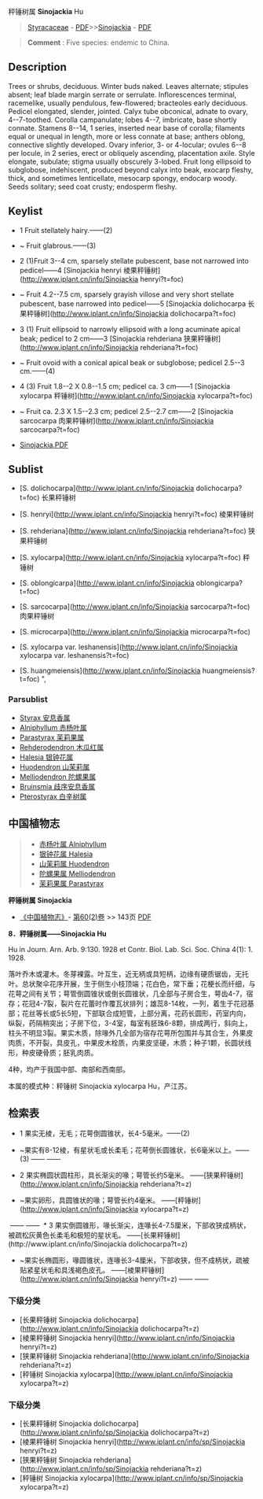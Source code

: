 秤锤树属 **Sinojackia** Hu

> [Styracaceae](http://www.iplant.cn/info/Styracaceae?t=foc) - [PDF](http://www.iplant.cn/foc/pdf/Styracaceae.pdf)>>[Sinojackia](http://www.iplant.cn/info/Sinojackia?t=foc) - [PDF](http://www.iplant.cn/foc/pdf/Sinojackia.pdf)


> **Comment** : 
> Five species: endemic to China.

## Description

Trees or shrubs, deciduous. Winter buds naked. Leaves alternate; stipules absent; leaf blade margin serrate or serrulate. Inflorescences terminal, racemelike, usually pendulous, few-flowered; bracteoles early deciduous. Pedicel elongated, slender, jointed. Calyx tube obconical, adnate to ovary, 4--7-toothed. Corolla campanulate; lobes 4--7, imbricate, base shortly connate. Stamens 8--14, 1 series, inserted near base of corolla; filaments equal or unequal in length, more or less connate at base; anthers oblong, connective slightly developed. Ovary inferior, 3- or 4-locular; ovules 6--8 per locule, in 2 series, erect or obliquely ascending, placentation axile. Style elongate, subulate; stigma usually obscurely 3-lobed. Fruit long ellipsoid to subglobose, indehiscent, produced beyond calyx into beak, exocarp fleshy, thick, and sometimes lenticellate, mesocarp spongy, endocarp woody. Seeds solitary; seed coat crusty; endosperm fleshy.


## Keylist

* 1 Fruit stellately hairy.——(2)
* ~ Fruit glabrous.——(3)

* 2 (1)Fruit 3--4 cm, sparsely stellate pubescent, base not narrowed into pedicel——4 [Sinojackia henryi 棱果秤锤树](http://www.iplant.cn/info/Sinojackia henryi?t=foc)
* ~ Fruit 4.2--7.5 cm, sparsely grayish villose and very short stellate pubescent, base narrowed into pedicel——5 [Sinojackia dolichocarpa 长果秤锤树](http://www.iplant.cn/info/Sinojackia dolichocarpa?t=foc)

* 3 (1) Fruit ellipsoid to narrowly ellipsoid with a long acuminate apical beak; pedicel to 2 cm——3 [Sinojackia rehderiana 狭果秤锤树](http://www.iplant.cn/info/Sinojackia rehderiana?t=foc)
* ~ Fruit ovoid with a conical apical beak or subglobose; pedicel 2.5--3 cm.——(4)

* 4 (3) Fruit 1.8--2 X 0.8--1.5 cm; pedicel ca. 3 cm——1 [Sinojackia xylocarpa 秤锤树](http://www.iplant.cn/info/Sinojackia xylocarpa?t=foc)
* ~ Fruit ca. 2.3 X 1.5--2.3 cm; pedicel 2.5--2.7 cm——2 [Sinojackia sarcocarpa 肉果秤锤树](http://www.iplant.cn/info/Sinojackia sarcocarpa?t=foc)


* [Sinojackia.PDF](http://www.iplant.cn/foc/pdf/Sinojackia.pdf)

## Sublist

* [S.  dolichocarpa](http://www.iplant.cn/info/Sinojackia dolichocarpa?t=foc)
 长果秤锤树
* [S.  henryi](http://www.iplant.cn/info/Sinojackia henryi?t=foc)
 棱果秤锤树
* [S.  rehderiana](http://www.iplant.cn/info/Sinojackia rehderiana?t=foc)
 狭果秤锤树
* [S.  xylocarpa](http://www.iplant.cn/info/Sinojackia xylocarpa?t=foc)
 秤锤树
* [S.  oblongicarpa](http://www.iplant.cn/info/Sinojackia oblongicarpa?t=foc)
 
* [S.  sarcocarpa](http://www.iplant.cn/info/Sinojackia sarcocarpa?t=foc)
 肉果秤锤树
* [S.  microcarpa](http://www.iplant.cn/info/Sinojackia microcarpa?t=foc)
 
* [S.  xylocarpa var. leshanensis](http://www.iplant.cn/info/Sinojackia xylocarpa var. leshanensis?t=foc)
 
* [S.  huangmeiensis](http://www.iplant.cn/info/Sinojackia huangmeiensis?t=foc) ",

### Parsublist

* [Styrax  安息香属](http://www.iplant.cn/info/Styrax?t=foc)
* [Alniphyllum  赤杨叶属](http://www.iplant.cn/info/Alniphyllum?t=foc)
* [Parastyrax  茉莉果属](http://www.iplant.cn/info/Parastyrax?t=foc)
* [Rehderodendron  木瓜红属](http://www.iplant.cn/info/Rehderodendron?t=foc)
* [Halesia  银钟花属](http://www.iplant.cn/info/Halesia?t=foc)
* [Huodendron  山茉莉属](http://www.iplant.cn/info/Huodendron?t=foc)
* [Melliodendron  陀螺果属](http://www.iplant.cn/info/Melliodendron?t=foc)
* [Bruinsmia  歧序安息香属](http://www.iplant.cn/info/Bruinsmia?t=foc)
* [Pterostyrax  白辛树属](http://www.iplant.cn/info/Pterostyrax?t=foc)


## 中国植物志

> * [赤杨叶属  Alniphyllum](Alniphyllum-赤杨叶属.md)
> * [银钟花属  Halesia](http://www.iplant.cn/info/Halesia?t=z)
> * [山茉莉属  Huodendron](http://www.iplant.cn/info/Huodendron?t=z)
> * [陀螺果属  Melliodendron](http://www.iplant.cn/info/Melliodendron?t=z)
> * [茉莉果属  Parastyrax](http://www.iplant.cn/info/Parastyrax?t=z)


**秤锤树属 Sinojackia**

* [《中国植物志》](http://www.iplant.cn/frps)- [第60(2)卷](http://www.iplant.cn/frps/vol/60(2)) >> 143页 [PDF](http://www.iplant.cn/frps/pdf/60(2)/143y.pdf)


**8．秤锤树属——Sinojackia Hu**

Hu in Journ. Arn. Arb. 9:130. 1928 et Contr. Biol. Lab. Sci. Soc. China 4(1): 1. 1928.

落叶乔木或灌木。冬芽裸露。叶互生，近无柄或具短柄，边缘有硬质锯齿，无托叶。总状聚伞花序开展，生于侧生小枝顶端；花白色，常下垂；花梗长而纤细，与花萼之间有关节；萼管倒圆锥状或倒长圆锥状，几全部与子房合生，萼齿4-7，宿存；花冠4-7裂，裂片在花蕾时作覆瓦状排列；雄蕊8-14枚，一列，着生于花冠基部；花丝等长或5长5短，下部联合成短管，上部分离，花药长圆形，药室内向，纵裂，药隔稍突出；子房下位，3-4室，每室有胚珠6-8颗，排成两行，斜向上，柱头不明显3裂。果实木质，除喙外几全部为宿存花萼所包围并与其合生，外果皮肉质，不开裂，具皮孔，中果皮木栓质，内果皮坚硬，木质；种子1颗，长圆状线形，种皮硬骨质；胚乳肉质。

4种，均产于我国中部、南部和西南部。

本属的模式种：秤锤树 Sinojackia xylocarpa Hu，产江苏。

## 检索表

* 1 果实无棱，无毛；花萼倒圆锥状，长4-5毫米。——(2)
* ~果实有8-12棱，有星状毛或长柔毛；花萼倒长圆锥状，长6毫米以上。——(3)</td></tr><tr><td>&nbsp;——&nbsp;——&nbsp;</td></tr>
* 2 果实椭圆状圆柱形，具长渐尖的喙；萼管长约5毫米。 ——[狭果秤锤树](http://www.iplant.cn/info/Sinojackia rehderiana?t=z)

* ~果实卵形，具圆锥状的喙；萼管长约4毫米。 ——[秤锤树](http://www.iplant.cn/info/Sinojackia xylocarpa?t=z)
</td></tr><tr><td>&nbsp;——&nbsp;——&nbsp;</td></tr>
* 3 果实倒圆锥形，喙长渐尖，连喙长4-7.5厘米，下部收狭成柄状，被疏松灰黄色长柔毛和极短的星状毛。 ——[长果秤锤树](http://www.iplant.cn/info/Sinojackia dolichocarpa?t=z)

* ~果实长椭圆形，喙圆锥状，连喙长3-4厘米，下部收狭，但不成柄状，疏被贴紧星状毛和具浅褐色皮孔。 ——[棱果秤锤树](http://www.iplant.cn/info/Sinojackia henryi?t=z)</td></tr><tr><td>&nbsp;——&nbsp;——&nbsp;</td></tr>
### 下级分类
* [长果秤锤树  Sinojackia dolichocarpa](http://www.iplant.cn/info/Sinojackia dolichocarpa?t=z)
* [棱果秤锤树  Sinojackia henryi](http://www.iplant.cn/info/Sinojackia henryi?t=z)
* [狭果秤锤树  Sinojackia rehderiana](http://www.iplant.cn/info/Sinojackia rehderiana?t=z)
* [秤锤树  Sinojackia xylocarpa](http://www.iplant.cn/info/Sinojackia xylocarpa?t=z)

### 下级分类
* [长果秤锤树  Sinojackia dolichocarpa](http://www.iplant.cn/info/sp/Sinojackia dolichocarpa?t=z)
* [棱果秤锤树  Sinojackia henryi](http://www.iplant.cn/info/sp/Sinojackia henryi?t=z)
* [狭果秤锤树  Sinojackia rehderiana](http://www.iplant.cn/info/sp/Sinojackia rehderiana?t=z)
* [秤锤树  Sinojackia xylocarpa](http://www.iplant.cn/info/sp/Sinojackia xylocarpa?t=z)
